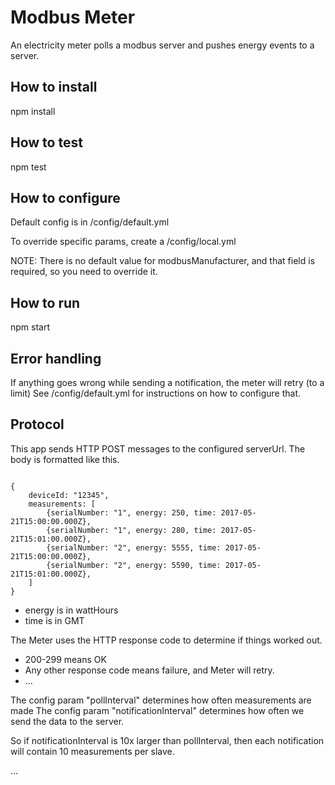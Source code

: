 # Modbus Meter
An electricity meter polls a modbus server and pushes energy events to a server.

## How to install
npm install

## How to test
npm test

## How to configure
Default config is in /config/default.yml

To override specific params, create a /config/local.yml

NOTE: There is no default value for modbusManufacturer, and that field is required, so you need to override it.

## How to run
npm start

## Error handling
If anything goes wrong while sending a notification, the meter will retry (to a limit)
See /config/default.yml for instructions on how to configure that.

## Protocol

This app sends HTTP POST messages to the configured serverUrl.
The body is formatted like this.

```

{
    deviceId: "12345",
    measurements: [
        {serialNumber: "1", energy: 250, time: 2017-05-21T15:00:00.000Z},
        {serialNumber: "1", energy: 280, time: 2017-05-21T15:01:00.000Z},
        {serialNumber: "2", energy: 5555, time: 2017-05-21T15:00:00.000Z},
        {serialNumber: "2", energy: 5590, time: 2017-05-21T15:01:00.000Z},
    ]
}

```

* energy is in wattHours
* time is in GMT

The Meter uses the HTTP response code to determine if things worked out.
* 200-299 means OK
* Any other response code means failure, and Meter will retry.
* ...

The config param "pollInterval" determines how often measurements are made
The config param "notificationInterval" determines how often we send the data to the server.

So if notificationInterval is 10x larger than pollInterval, then each notification will contain 10 measurements per slave.


...
